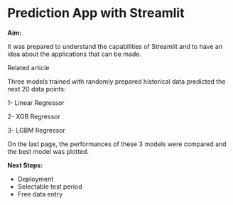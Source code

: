 # Prediction App with Streamlit

**Aim:**

It was prepared to understand the capabilities of Streamlit and to have an idea about the applications that can be made.

Related article

Three models trained with randomly prepared historical data predicted the next 20 data points:

1- Linear Regressor

2- XGB Regressor

3- LGBM Regressor

On the last page, the performances of these 3 models were compared and the best model was plotted.

**Next Steps:**
- Deployment
- Selectable test period
- Free data entry
